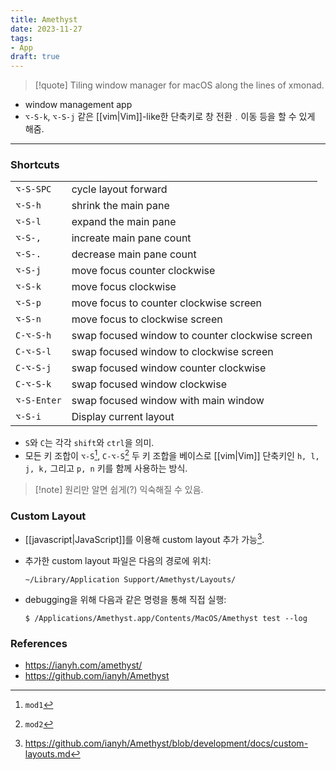 ```yaml
---
title: Amethyst
date: 2023-11-27
tags:
- App
draft: true
---
```



> [!quote] Tiling window manager for macOS along the lines of xmonad.

- window management app
- `⌥-S-k`, `⌥-S-j` 같은 [[vim|Vim]]-like한 단축키로 창 전환﹒이동 등을 할 수 있게 해줌.


---
### Shortcuts
| | |
| --- | --- |
| `⌥-S-SPC` 	| cycle layout forward |
| `⌥-S-h` | shrink the main pane |
| `⌥-S-l` | expand the main pane |
| `⌥-S-,` | increate main pane count |
| `⌥-S-.` | decrease main pane count |
| `⌥-S-j` | move focus counter clockwise |
| `⌥-S-k` | move focus clockwise |
| `⌥-S-p` | move focus to counter clockwise screen |
| `⌥-S-n` | move focus to clockwise screen |
| `C-⌥-S-h`	| swap focused window to counter clockwise screen |
| `C-⌥-S-l`	| swap focused window to clockwise screen |
| `C-⌥-S-j`	| swap focused window counter clockwise |
| `C-⌥-S-k`	| swap focused window clockwise |
| `⌥-S-Enter` | swap focused window with main window |
| `⌥-S-i` | Display current layout |

- `S`와 `C`는 각각 `shift`와 `ctrl`을 의미.
- 모든 키 조합이 `⌥-S`[^1], `C-⌥-S`[^2] 두 키 조합을 베이스로 [[vim|Vim]] 단축키인 `h, l, j, k,` 그리고 `p, n` 키를 함께 사용하는 방식.

[^1]: `mod1`
[^2]: `mod2`

> [!note] 원리만 알면 쉽게(?) 익숙해질 수 있음.


### Custom Layout
- [[javascript|JavaScript]]를 이용해 custom layout 추가 가능[^3].

- 추가한 custom layout 파일은 다음의 경로에 위치:
	```shellscript
	~/Library/Application Support/Amethyst/Layouts/
	```

- debugging을 위해 다음과 같은 명령을 통해 직접 실행:
	```shellscript
	$ ‌/Applications/Amethyst.app/Contents/MacOS/Amethyst test --log
	```

[^3]: https://github.com/ianyh/Amethyst/blob/development/docs/custom-layouts.md


### References
- https://ianyh.com/amethyst/
- https://github.com/ianyh/Amethyst
